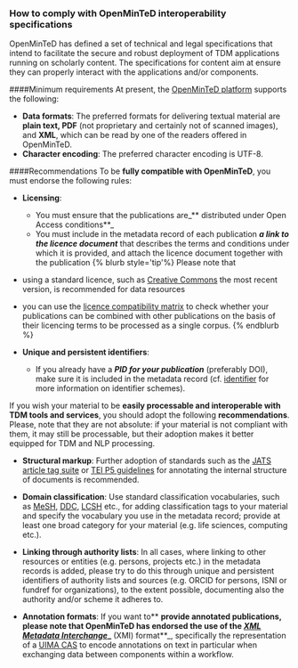 ### How to comply with OpenMinTeD interoperability specifications

OpenMinTeD has defined a set of technical and legal specifications that intend to facilitate the secure and robust deployment of TDM applications running on scholarly content. The specifications for content aim at ensure they can properly interact with the applications and/or components. 

####Minimum requirements
At present, the [OpenMinTeD platform](https://services.openminted.eu) supports the following:
* **Data formats**: The preferred formats for delivering textual material are **plain text, PDF** \(not proprietary and certainly not of scanned images\), and **XML**, which can be read by one of the readers offered in OpenMinTeD.
* **Character encoding**: The preferred character encoding is UTF-8.

####Recommendations
To be **fully compatible with OpenMinTeD**, you must endorse the following rules: 
* **Licensing**: 
  * You must ensure that the publications are_** distributed under Open Access conditions**_
  * You must include in the metadata record of each publication _**a link to the licence document**_ that describes the terms and conditions under which it is provided, and attach the licence document together with the publication
{% blurb style='tip'%}
Please note that 
* using a standard licence, such as [Creative Commons](https://creativecommons.org/share-your-work/) the most recent version, is recommended for data resources
* you can use the [licence compatibility matrix](https://openminted.github.io/releases/license-matrix/) to check whether your publications can be combined with other publications on the basis of their licencing terms to be processed as a single corpus.
{% endblurb %}
  
* **Unique and persistent identifiers**:
  * If you already have a _**PID for your publication**_ \(preferably DOI\), make sure it is included in the metadata record \(cf. [identifier](/publications_identifier.md) for more information on identifier schemes\).

If you wish your material to be **easily processable and interoperable with TDM tools and services**, you should adopt the following **recommendations**. Please, note that they are not absolute: if your material is not compliant with them, it may still be processable, but their adoption makes it better equipped for TDM and NLP processing.
* **Structural markup**: Further adoption of standards such as the [JATS article tag suite](https://jats.nlm.nih.gov/index.html) or [TEI P5 guidelines](http://www.tei-c.org/Guidelines/P5/) for annotating the internal structure of documents is recommended.

* **Domain classification**: Use standard classification vocabularies, such as [MeSH](https://www.nlm.nih.gov/mesh/), [DDC](https://www.oclc.org/dewey.en.html), [LCSH](http://id.loc.gov/authorities/subjects.html) etc., for adding classification tags to your material and specify the vocabulary you use in the metadata record; provide at least one broad category for your material \(e.g. life sciences, computing etc.\).

* **Linking through authority lists**: In all cases, where linking to other resources or entities \(e.g. persons, projects etc.\) in the metadata records is added, please try to do this through unique and persistent identifiers of authority lists and sources \(e.g. ORCID for persons, ISNI or fundref for organizations\), to the extent possible, documenting also the authority and/or scheme it adheres to.

* **Annotation formats**: If you want to** **provide **annotated publications**, please note that OpenMinTeD has endorsed the use of the [_**XML Metadata Interchange**_](http://www.omg.org/spec/XMI/)_** \(XMI\) format**_, specifically the representation of a [UIMA CAS](https://uima.apache.org/d/uimaj-2.9.0/references.html#ugr.ref.xmi) to encode annotations on text in particular when exchanging data between components within a workflow.





